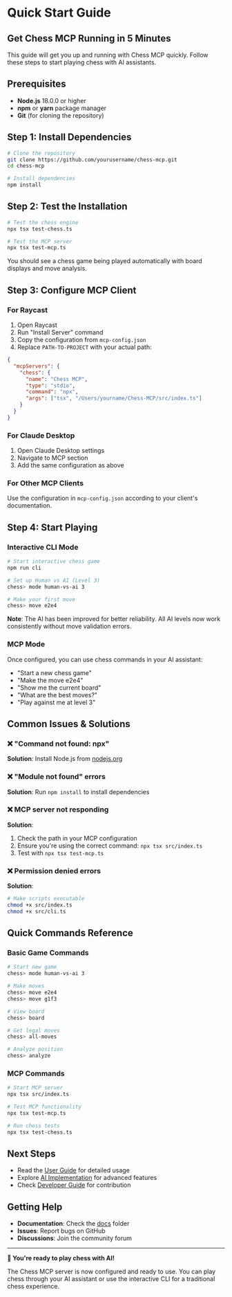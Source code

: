 # Quick Start Guide

## Get Chess MCP Running in 5 Minutes

This guide will get you up and running with Chess MCP quickly. Follow these steps to start playing chess with AI assistants.

## Prerequisites

- **Node.js** 18.0.0 or higher
- **npm** or **yarn** package manager
- **Git** (for cloning the repository)

## Step 1: Install Dependencies

```bash
# Clone the repository
git clone https://github.com/yourusername/chess-mcp.git
cd chess-mcp

# Install dependencies
npm install
```

## Step 2: Test the Installation

```bash
# Test the chess engine
npx tsx test-chess.ts

# Test the MCP server
npx tsx test-mcp.ts
```

You should see a chess game being played automatically with board displays and move analysis.

## Step 3: Configure MCP Client

### For Raycast

1. Open Raycast
2. Run "Install Server" command
3. Copy the configuration from `mcp-config.json`
4. Replace `PATH-TO-PROJECT` with your actual path:

```json
{
  "mcpServers": {
    "chess": {
      "name": "Chess MCP",
      "type": "stdio",
      "command": "npx",
      "args": ["tsx", "/Users/yourname/Chess-MCP/src/index.ts"]
    }
  }
}
```

### For Claude Desktop

1. Open Claude Desktop settings
2. Navigate to MCP section
3. Add the same configuration as above

### For Other MCP Clients

Use the configuration in `mcp-config.json` according to your client's documentation.

## Step 4: Start Playing

### Interactive CLI Mode

```bash
# Start interactive chess game
npm run cli

# Set up Human vs AI (Level 3)
chess> mode human-vs-ai 3

# Make your first move
chess> move e2e4
```

**Note**: The AI has been improved for better reliability. All AI levels now work consistently without move validation errors.

### MCP Mode

Once configured, you can use chess commands in your AI assistant:

- "Start a new chess game"
- "Make the move e2e4"
- "Show me the current board"
- "What are the best moves?"
- "Play against me at level 3"

## Common Issues & Solutions

### ❌ "Command not found: npx"

**Solution**: Install Node.js from [nodejs.org](https://nodejs.org/)

### ❌ "Module not found" errors

**Solution**: Run `npm install` to install dependencies

### ❌ MCP server not responding

**Solution**:

1. Check the path in your MCP configuration
2. Ensure you're using the correct command: `npx tsx src/index.ts`
3. Test with `npx tsx test-mcp.ts`

### ❌ Permission denied errors

**Solution**:

```bash
# Make scripts executable
chmod +x src/index.ts
chmod +x src/cli.ts
```

## Quick Commands Reference

### Basic Game Commands

```bash
# Start new game
chess> mode human-vs-ai 3

# Make moves
chess> move e2e4
chess> move g1f3

# View board
chess> board

# Get legal moves
chess> all-moves

# Analyze position
chess> analyze
```

### MCP Commands

```bash
# Start MCP server
npx tsx src/index.ts

# Test MCP functionality
npx tsx test-mcp.ts

# Run chess tests
npx tsx test-chess.ts
```

## Next Steps

- Read the [User Guide](./user-guide.md) for detailed usage
- Explore [AI Implementation](./ai-implementation.md) for advanced features
- Check [Developer Guide](./developer-guide.md) for contribution

## Getting Help

- **Documentation**: Check the [docs](./) folder
- **Issues**: Report bugs on GitHub
- **Discussions**: Join the community forum

---

**🎉 You're ready to play chess with AI!**

The Chess MCP server is now configured and ready to use. You can play chess through your AI assistant or use the interactive CLI for a traditional chess experience.
